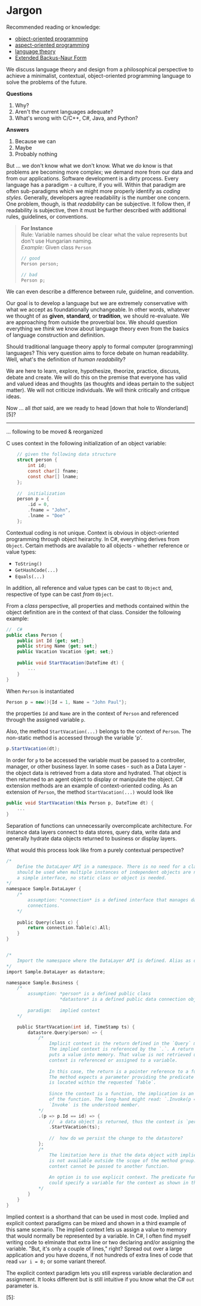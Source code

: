 # Jargon

Recommended reading or knowledge:
* [object-oriented programming][1]
* [aspect-oriented programming][2]
* [language theory][3]
* [Extended Backus-Naur Form][4]

We discuss language theory and design from a philosophical perspective to achieve a minimalist, contextual, object-oriented programming language to solve the problems of the future.

**Questions**
1. Why?
2. Aren't the current languages adequate?
3. What's wrong with C/C++, C#, Java, and Python?

**Answers**
1. Because we can
2. Maybe
3. Probably nothing

But ... we don't know what we don't know. What we *do* know is that problems are becoming more complex; we demand more from our data and from our applications. Software development is a dirty process. Every language has a paradigm - a culture, if you will. Within that paradigm are often sub-paradigms which we might more properly identify as *coding styles*. Generally, developers agree readability is the number one concern. One problem, though, is that *readability* can be subjective. It follow then, if readability is subjective, then it must be further described with additional rules, guidelines, or conventions.

> **For Instance**  
> Rule: Variable names should be clear what the value represents but don't use Hungarian naming.  
> *Example:* Given class `Person`  
>
> ``` c
> // good
> Person person;
>
> // bad
> Person p;
> ```

We can even describe a difference between rule, guideline, and convention.

Our goal is to develop a language but we are extremely conservative with what we accept as foundationally unchangeable. In other words, whatever we thought of as **given**, **standard**, or **tradition**, we should re-evaluate. We are approaching from outside the proverbial box. We should question everything we *think* we know about language theory even from the basics of language construction and definition.

Should traditional language theory apply to formal computer (programming) languages? This very question aims to force debate on human readability. Well, what's the definition of *human readability*?  

We are here to learn, explore, hypothesize, theorize, practice, discuss, debate and create. We will do this on the premise that everyone has valid and valued ideas and thoughts (as thoughts and ideas pertain to the subject matter). We will not criticize individuals. We will think critically and critique ideas. 

Now ... all *that* said, are we ready to head [down that hole to Wonderland][5]?

____________________________________________________________________
... following to be moved & reorganized

C uses context in the following initialization of an object variable:
``` c
	// given the following data structure
	struct person {
		int id;
		const char[] fname;
		const char[] lname;
	};
	
	//	initialization
	person p = {
		.id = 0,
		.fname = "John",
		.lname = "Doe"
	};
```

Contextual coding is not unique. Context is obvious in object-oriented programming through object heirarchy. In C#, everything derives from `Object`. Certain methods 
are available to all objects - whether reference or value types: 
 - `ToString()`
 - `GetHashCode(...)`
 - `Equals(...)`
 
In addition, all reference and value types can be cast to `Object` and, respective of type can be cast *from* `Object`.

From a *class* perspective, all properties and methods contained within the object 
definition are in the context of that class. Consider the following example:

``` c#
//	C#
public class Person {
	public int Id {get; set;}
	public string Name {get; set;}
	public Vacation Vacation {get; set;}
	
	public void StartVacation(DateTime dt) {
		...
	}
}
```

When `Person` is instantiated

``` c#
Person p = new(){Id = 1, Name = "John Paul"};
```

the properties `Id` and `Name` are in the context of `Person` and referenced through 
the assigned variable `p`.

Also, the method `StartVacation(...)` belongs to the context of `Person`. The non-static 
method is accessed through the variable 'p'.

``` c#
p.StartVacation(dt);
```

In order for `p` to be accessed the variable must be passed to a controller, manager, 
or other business layer. In some cases - such as a Data Layer - the object data is 
retrieved from a data store and hydrated. That object is then returned to an agent 
object to display or manipulate the object. C# extension methods are an example of 
context-oriented coding. As an extension of `Person`, the method `StartVacation(...)` 
would look like 

``` c#
public void StartVacation(this Person p, DateTime dt) {
	...
}
```

Separation of functions can unnecessarily overcomplicate architecture. For instance
data layers connect to data stores, query data, write data and generally hydrate 
data objects returned to business or display layers.

What would this process look like from a purely contextual perspective?

``` c
/*
	Define the DataLayer API in a namespace. There is no need for a class. A class 
	should be used when multiple instances of independent objects are needed. For 
	a simple interface, no static class or object is needed.
*/
namespace Sample.DataLayer {
	/*
		assumption:	*connection* is a defined interface that manages database 
		connections.
	*/
	
	public Query(class c) {
		return connection.Table(c).All;
	}
}


/*
	Import the namespace where the DataLayer API is defined. Alias as desired.
*/
import Sample.DataLayer as datastore;

namespace Sample.Business {
	/*
		assumption:	*person* is a defined public class
					*datastore* is a defined public data connection object
					
		paradigm:	implied context
	*/

	public StartVacation(int id, TimeStamp ts) {
		datastore.Query(person) => {
			/*
				Implicit context is the return defined in the `Query` method
				The implied context is referenced by the `.`. A return statement 
				puts a value into memory. That value is not retrieved until the 
				context is referenced or assigned to a variable.
				
				In this case, the return is a pointer reference to a function - `All`.
				The method expects a parameter providing the predicate by which data 
				is located within the requested `Table`.
				
				Since the context is a function, the implication is an invocation 
				of the function. The long-hand might read: `.Invoke(p => p.Id == id)`. 
				`Invoke` is the understood member.
			*/
			.(p => p.Id == id) => {
				//	a data object is returned, thus the context is `person`.				
				.StartVacation(ts);
				
				//	how do we persist the change to the datastore?
			};
			/*
				The limitation here is that the data object with implied context 
				is not available outside the scope of the method group. An implied 
				context cannot be passed to another function.
				
				An option is to use explicit context. The predicate function above 
				could specify a variable for the context as shown in the next example.
			*/
		}
	}
}
```

Implied context is a shorthand that can be used in most code. Implied and explicit 
context paradigms can be mixed and shown in a third example of this same scenario.
The implied context lets us assign a value to memory that would normally be represented 
by a variable. In C#, I often find myself writing code to elminate that extra line 
or two declaring and/or assigning the variable. "But, it's only a couple of lines," 
right? Spread out over a large application and you have dozens, if not hundreds of 
extra lines of code that read `var i = 0;` or some variant thereof.

The explicit context paradigm lets you still express variable declaration and assignment. 
It looks different but is still intuitive if you know what the C# `out` parameter 
is.

[1]: https://www.tutorialspoint.com/What-is-object-oriented-programming-OOP "OOP"
[2]: https://docs.jboss.org/aop/1.0/aspect-framework/userguide/en/html/what.html "AOP"
[3]: https://en.wikipedia.org/wiki/Formal_language "theory"
[4]: https://en.wikipedia.org/wiki/Extended_Backus%E2%80%93Naur_form "EBNF"
[5]: 